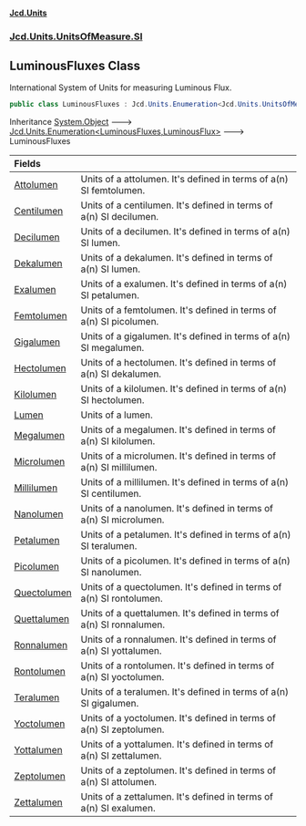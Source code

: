 #### [Jcd.Units](index.md 'index')
### [Jcd.Units.UnitsOfMeasure.SI](Jcd.Units.UnitsOfMeasure.SI.md 'Jcd.Units.UnitsOfMeasure.SI')

## LuminousFluxes Class

International System of Units for measuring Luminous Flux.

```csharp
public class LuminousFluxes : Jcd.Units.Enumeration<Jcd.Units.UnitsOfMeasure.SI.LuminousFluxes, Jcd.Units.UnitTypes.LuminousFlux>
```

Inheritance [System.Object](https://docs.microsoft.com/en-us/dotnet/api/System.Object 'System.Object') &#129106; [Jcd.Units.Enumeration&lt;](Jcd.Units.Enumeration_TEnumeration,T_.md 'Jcd.Units.Enumeration<TEnumeration,T>')[LuminousFluxes](Jcd.Units.UnitsOfMeasure.SI.LuminousFluxes.md 'Jcd.Units.UnitsOfMeasure.SI.LuminousFluxes')[,](Jcd.Units.Enumeration_TEnumeration,T_.md 'Jcd.Units.Enumeration<TEnumeration,T>')[LuminousFlux](Jcd.Units.UnitTypes.LuminousFlux.md 'Jcd.Units.UnitTypes.LuminousFlux')[&gt;](Jcd.Units.Enumeration_TEnumeration,T_.md 'Jcd.Units.Enumeration<TEnumeration,T>') &#129106; LuminousFluxes

| Fields | |
| :--- | :--- |
| [Attolumen](Jcd.Units.UnitsOfMeasure.SI.LuminousFluxes.Attolumen.md 'Jcd.Units.UnitsOfMeasure.SI.LuminousFluxes.Attolumen') | Units of a attolumen. It's defined in terms of a(n) SI femtolumen. |
| [Centilumen](Jcd.Units.UnitsOfMeasure.SI.LuminousFluxes.Centilumen.md 'Jcd.Units.UnitsOfMeasure.SI.LuminousFluxes.Centilumen') | Units of a centilumen. It's defined in terms of a(n) SI decilumen. |
| [Decilumen](Jcd.Units.UnitsOfMeasure.SI.LuminousFluxes.Decilumen.md 'Jcd.Units.UnitsOfMeasure.SI.LuminousFluxes.Decilumen') | Units of a decilumen. It's defined in terms of a(n) SI lumen. |
| [Dekalumen](Jcd.Units.UnitsOfMeasure.SI.LuminousFluxes.Dekalumen.md 'Jcd.Units.UnitsOfMeasure.SI.LuminousFluxes.Dekalumen') | Units of a dekalumen. It's defined in terms of a(n) SI lumen. |
| [Exalumen](Jcd.Units.UnitsOfMeasure.SI.LuminousFluxes.Exalumen.md 'Jcd.Units.UnitsOfMeasure.SI.LuminousFluxes.Exalumen') | Units of a exalumen. It's defined in terms of a(n) SI petalumen. |
| [Femtolumen](Jcd.Units.UnitsOfMeasure.SI.LuminousFluxes.Femtolumen.md 'Jcd.Units.UnitsOfMeasure.SI.LuminousFluxes.Femtolumen') | Units of a femtolumen. It's defined in terms of a(n) SI picolumen. |
| [Gigalumen](Jcd.Units.UnitsOfMeasure.SI.LuminousFluxes.Gigalumen.md 'Jcd.Units.UnitsOfMeasure.SI.LuminousFluxes.Gigalumen') | Units of a gigalumen. It's defined in terms of a(n) SI megalumen. |
| [Hectolumen](Jcd.Units.UnitsOfMeasure.SI.LuminousFluxes.Hectolumen.md 'Jcd.Units.UnitsOfMeasure.SI.LuminousFluxes.Hectolumen') | Units of a hectolumen. It's defined in terms of a(n) SI dekalumen. |
| [Kilolumen](Jcd.Units.UnitsOfMeasure.SI.LuminousFluxes.Kilolumen.md 'Jcd.Units.UnitsOfMeasure.SI.LuminousFluxes.Kilolumen') | Units of a kilolumen. It's defined in terms of a(n) SI hectolumen. |
| [Lumen](Jcd.Units.UnitsOfMeasure.SI.LuminousFluxes.Lumen.md 'Jcd.Units.UnitsOfMeasure.SI.LuminousFluxes.Lumen') | Units of a lumen. |
| [Megalumen](Jcd.Units.UnitsOfMeasure.SI.LuminousFluxes.Megalumen.md 'Jcd.Units.UnitsOfMeasure.SI.LuminousFluxes.Megalumen') | Units of a megalumen. It's defined in terms of a(n) SI kilolumen. |
| [Microlumen](Jcd.Units.UnitsOfMeasure.SI.LuminousFluxes.Microlumen.md 'Jcd.Units.UnitsOfMeasure.SI.LuminousFluxes.Microlumen') | Units of a microlumen. It's defined in terms of a(n) SI millilumen. |
| [Millilumen](Jcd.Units.UnitsOfMeasure.SI.LuminousFluxes.Millilumen.md 'Jcd.Units.UnitsOfMeasure.SI.LuminousFluxes.Millilumen') | Units of a millilumen. It's defined in terms of a(n) SI centilumen. |
| [Nanolumen](Jcd.Units.UnitsOfMeasure.SI.LuminousFluxes.Nanolumen.md 'Jcd.Units.UnitsOfMeasure.SI.LuminousFluxes.Nanolumen') | Units of a nanolumen. It's defined in terms of a(n) SI microlumen. |
| [Petalumen](Jcd.Units.UnitsOfMeasure.SI.LuminousFluxes.Petalumen.md 'Jcd.Units.UnitsOfMeasure.SI.LuminousFluxes.Petalumen') | Units of a petalumen. It's defined in terms of a(n) SI teralumen. |
| [Picolumen](Jcd.Units.UnitsOfMeasure.SI.LuminousFluxes.Picolumen.md 'Jcd.Units.UnitsOfMeasure.SI.LuminousFluxes.Picolumen') | Units of a picolumen. It's defined in terms of a(n) SI nanolumen. |
| [Quectolumen](Jcd.Units.UnitsOfMeasure.SI.LuminousFluxes.Quectolumen.md 'Jcd.Units.UnitsOfMeasure.SI.LuminousFluxes.Quectolumen') | Units of a quectolumen. It's defined in terms of a(n) SI rontolumen. |
| [Quettalumen](Jcd.Units.UnitsOfMeasure.SI.LuminousFluxes.Quettalumen.md 'Jcd.Units.UnitsOfMeasure.SI.LuminousFluxes.Quettalumen') | Units of a quettalumen. It's defined in terms of a(n) SI ronnalumen. |
| [Ronnalumen](Jcd.Units.UnitsOfMeasure.SI.LuminousFluxes.Ronnalumen.md 'Jcd.Units.UnitsOfMeasure.SI.LuminousFluxes.Ronnalumen') | Units of a ronnalumen. It's defined in terms of a(n) SI yottalumen. |
| [Rontolumen](Jcd.Units.UnitsOfMeasure.SI.LuminousFluxes.Rontolumen.md 'Jcd.Units.UnitsOfMeasure.SI.LuminousFluxes.Rontolumen') | Units of a rontolumen. It's defined in terms of a(n) SI yoctolumen. |
| [Teralumen](Jcd.Units.UnitsOfMeasure.SI.LuminousFluxes.Teralumen.md 'Jcd.Units.UnitsOfMeasure.SI.LuminousFluxes.Teralumen') | Units of a teralumen. It's defined in terms of a(n) SI gigalumen. |
| [Yoctolumen](Jcd.Units.UnitsOfMeasure.SI.LuminousFluxes.Yoctolumen.md 'Jcd.Units.UnitsOfMeasure.SI.LuminousFluxes.Yoctolumen') | Units of a yoctolumen. It's defined in terms of a(n) SI zeptolumen. |
| [Yottalumen](Jcd.Units.UnitsOfMeasure.SI.LuminousFluxes.Yottalumen.md 'Jcd.Units.UnitsOfMeasure.SI.LuminousFluxes.Yottalumen') | Units of a yottalumen. It's defined in terms of a(n) SI zettalumen. |
| [Zeptolumen](Jcd.Units.UnitsOfMeasure.SI.LuminousFluxes.Zeptolumen.md 'Jcd.Units.UnitsOfMeasure.SI.LuminousFluxes.Zeptolumen') | Units of a zeptolumen. It's defined in terms of a(n) SI attolumen. |
| [Zettalumen](Jcd.Units.UnitsOfMeasure.SI.LuminousFluxes.Zettalumen.md 'Jcd.Units.UnitsOfMeasure.SI.LuminousFluxes.Zettalumen') | Units of a zettalumen. It's defined in terms of a(n) SI exalumen. |

